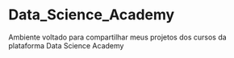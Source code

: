 # Data_Science_Academy
Ambiente voltado para compartilhar meus projetos dos cursos da plataforma Data Science Academy
